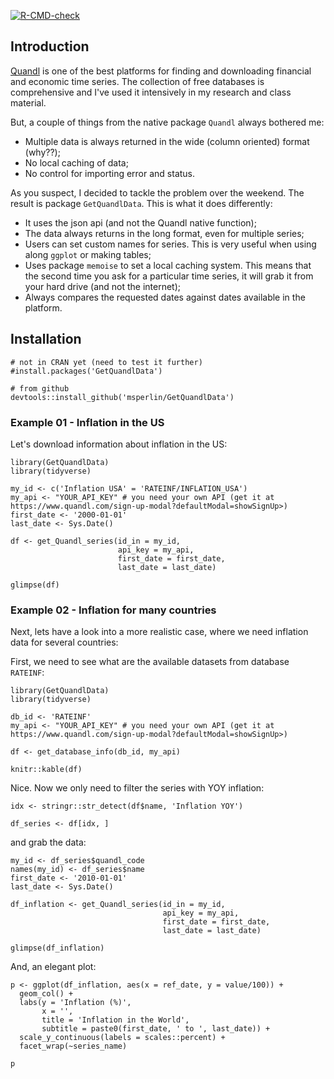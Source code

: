 
<!-- badges: start -->
[![R-CMD-check](https://github.com/msperlin/GetQuandlData/actions/workflows/R-CMD-check.yaml/badge.svg)](https://github.com/msperlin/GetQuandlData/actions/workflows/R-CMD-check.yaml)
<!-- badges: end -->

## Introduction

[Quandl](https://www.quandl.com/search) is one of the best platforms for finding and downloading financial and economic time series. The collection of free databases is comprehensive and I've used it intensively in my research and class material.

But, a couple of things from the native package `Quandl` always bothered me:

- Multiple data is always returned in the wide (column oriented) format (why??);
- No local caching of data;
- No control for importing error and status.

As you suspect, I decided to tackle the problem over the weekend. The result is package `GetQuandlData`. This is what it does differently:

- It uses the json api (and not the Quandl native function);
- The data always returns in the long format, even for multiple series;
- Users can set custom names for series. This is very useful when using along `ggplot` or making tables;
- Uses package `memoise` to set a local caching system. This means that the second time you ask for a particular time series, it will grab it from your hard drive (and not the internet);
- Always compares the requested dates against dates available in the platform.


## Installation

```
# not in CRAN yet (need to test it further)
#install.packages('GetQuandlData')

# from github
devtools::install_github('msperlin/GetQuandlData')
```


### Example 01 - Inflation in the US

Let's download information about inflation in the US:

```
library(GetQuandlData)
library(tidyverse)

my_id <- c('Inflation USA' = 'RATEINF/INFLATION_USA')
my_api <- "YOUR_API_KEY" # you need your own API (get it at https://www.quandl.com/sign-up-modal?defaultModal=showSignUp>)
first_date <- '2000-01-01'
last_date <- Sys.Date()

df <- get_Quandl_series(id_in = my_id, 
                        api_key = my_api, 
                        first_date = first_date,
                        last_date = last_date)

glimpse(df)
```

### Example 02 - Inflation for many countries

Next, lets have a look into a more realistic case, where we need inflation data for several countries:

First, we need to see what are the available datasets from database `RATEINF`:

```
library(GetQuandlData)
library(tidyverse)

db_id <- 'RATEINF'
my_api <- "YOUR_API_KEY" # you need your own API (get it at https://www.quandl.com/sign-up-modal?defaultModal=showSignUp>)

df <- get_database_info(db_id, my_api)

knitr::kable(df)
```

Nice. Now we only need to filter the series with YOY inflation:

```
idx <- stringr::str_detect(df$name, 'Inflation YOY')

df_series <- df[idx, ]
```

and grab the data:

```
my_id <- df_series$quandl_code
names(my_id) <- df_series$name
first_date <- '2010-01-01'
last_date <- Sys.Date()

df_inflation <- get_Quandl_series(id_in = my_id, 
                                  api_key = my_api,
                                  first_date = first_date,
                                  last_date = last_date)

glimpse(df_inflation)
```

And, an elegant plot:

```
p <- ggplot(df_inflation, aes(x = ref_date, y = value/100)) + 
  geom_col() + 
  labs(y = 'Inflation (%)', 
       x = '',
       title = 'Inflation in the World',
       subtitle = paste0(first_date, ' to ', last_date)) + 
  scale_y_continuous(labels = scales::percent) + 
  facet_wrap(~series_name)

p
```




